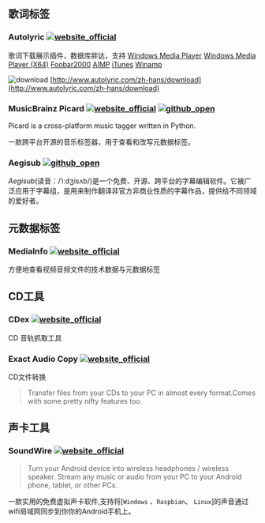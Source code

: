 ## 歌词标签

### Autolyric [![website_official](https://gitbook07.oss-cn-hangzhou.aliyuncs.com/website_official.svg)](http://www.autolyric.com)

歌词下载展示插件，数据库胖达，支持 [Windows Media Player](http://www.microsoft.com/windows/windowsmedia/default.mspx) [Windows Media Player \(X64\)](http://www.microsoft.com/windows/windowsmedia/default.mspx) [Foobar2000](http://www.foobar2000.org/) [AIMP](http://aimp.ru/) [iTunes](http://www.apple.com/cn/itunes/download/) [Winamp](http://www.winamp.com/)

![download](https://gitbook07.oss-cn-hangzhou.aliyuncs.com/download.svg) [http://www.autolyric.com/zh-hans/download](http://www.autolyric.com/zh-hans/download)

### MusicBrainz Picard [![website_official](https://gitbook07.oss-cn-hangzhou.aliyuncs.com/website_official.svg)](https://picard.musicbrainz.org/) [![github_open](https://gitbook07.oss-cn-hangzhou.aliyuncs.com/github_open.svg)](https://github.com/metabrainz/picard)

Picard is a cross-platform music tagger written in Python.

一款跨平台开源的音乐标签器，用于查看和改写元数据标签。

### Aegisub [![github_open](https://gitbook07.oss-cn-hangzhou.aliyuncs.com/github_open.svg)](https://github.com/Aegisub/Aegisub)

*Aegisub*(读音：/ˈiːdʒisʌb/)是一个免费、开源、跨平台的字幕编辑软件。它被广泛应用于字幕组，是用来制作翻译非官方非商业性质的字幕作品，提供给不同领域的爱好者。

## 元数据标签

### MediaInfo [![website_official](https://gitbook07.oss-cn-hangzhou.aliyuncs.com/website_official.svg)](https://mediaarea.net/en/MediaInfo)

方便地查看视频音频文件的技术数据与元数据标签

## CD工具

### CDex [![website_official](https://gitbook07.oss-cn-hangzhou.aliyuncs.com/website_official.svg)](http://www.cdex.fr/)

CD 音轨抓取工具

### Exact Audio Copy [![website_official](https://gitbook07.oss-cn-hangzhou.aliyuncs.com/website_official.svg)](http://exactaudiocopy.de/)

CD文件转换

> Transfer files from your CDs to your PC in almost every format.Comes with some pretty nifty features too.

## 声卡工具

### SoundWire [![website_official](https://gitbook07.oss-cn-hangzhou.aliyuncs.com/website_official.svg)](http://georgielabs.net/)

> Turn your Android device into wireless headphones / wireless speaker. Stream any music or audio from your PC to your Android phone, tablet, or other PCs.

一款实用的免费虚拟声卡软件,支持将[`Windows` 、`Raspbian`、 `Linux`]的声音通过wifi局域网同步到你你的Android手机上。


